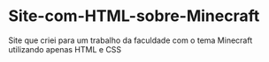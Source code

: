 # Site-com-HTML-sobre-Minecraft
Site que criei para um trabalho da faculdade com o tema Minecraft utilizando apenas HTML e CSS
